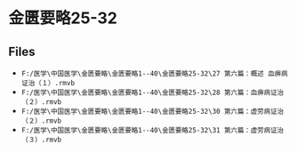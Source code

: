 # 金匮要略25-32

## Files

- `F:/医学\中国医学\金匮要略\金匮要略1--40\金匮要略25-32\27 第六篇：概述 血痹病证治（１）.rmvb`
- `F:/医学\中国医学\金匮要略\金匮要略1--40\金匮要略25-32\28 第六篇：血痹病证治（２）.rmvb`
- `F:/医学\中国医学\金匮要略\金匮要略1--40\金匮要略25-32\30 第六篇：虚劳病证治（２）.rmvb`
- `F:/医学\中国医学\金匮要略\金匮要略1--40\金匮要略25-32\31 第六篇：虚劳病证治（３）.rmvb`
